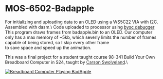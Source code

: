 # MOS-6502-Badapple
For initializing and uploading data to an OLED using a WS5C22 VIA with I2C. Assembled with dasm.\ Code uploaded to processor using [byoc debugger](https://github.com/SuperTails/byobc-debugger)\
This program draws frames from badapple.bin to an OLED. Our computer only has a max memory of ~5kb, which severly limits the number of frames capable of being stored, so I skip every other frame\
to save space and speed up the animation.

This was a final project for a student taught course 98-341 Build Your Own Breadboard Computer in S24, taught by [Carson Swolveland](https://github.com/SuperTails/).\

[![Breadboard Computer Playing BadApple](https://img.youtube.com/vi/tCdFdv-RszU/0.jpg)](https://www.youtube.com/shorts/tCdFdv-RszU)
